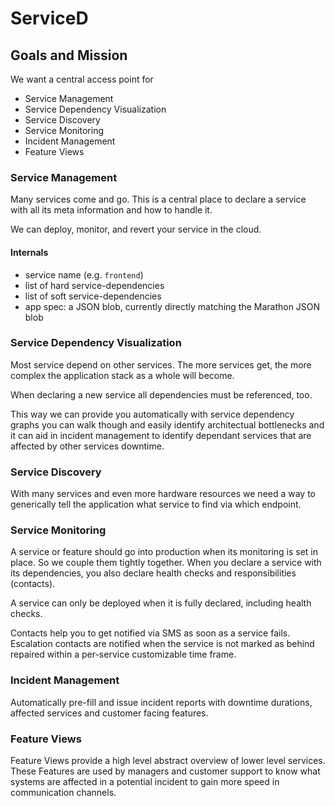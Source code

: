# ServiceD

## Goals and Mission

We want a central access point for

* Service Management
* Service Dependency Visualization
* Service Discovery
* Service Monitoring
* Incident Management
* Feature Views

### Service Management

Many services come and go. This is a central place to declare a service
with all its meta information and how to handle it.

We can deploy, monitor, and revert your service in the cloud.

#### Internals

- service name (e.g. `frontend`)
- list of hard service-dependencies
- list of soft service-dependencies
- app spec: a JSON blob, currently directly matching the Marathon JSON blob

### Service Dependency Visualization

Most service depend on other services. The more services get,
the more complex the application stack as a whole will become.

When declaring a new service all dependencies must be referenced, too.

This way we can provide you automatically with service dependency graphs
you can walk though and easily identify architectual bottlenecks
and it can aid in incident management to identify dependant services
that are affected by other services downtime.

### Service Discovery

With many services and even more hardware resources we need a way to
generically tell the application what service to find via which endpoint.

### Service Monitoring

A service or feature should go into production when its monitoring
is set in place. So we couple them tightly together.
When you declare a service with its dependencies, you also declare
health checks and responsibilities (contacts).

A service can only be deployed when it is fully declared, including health
checks.

Contacts help you to get notified via SMS as soon as a service fails.
Escalation contacts are notified when the service is not marked as
behind repaired within a per-service customizable time frame.

### Incident Management

Automatically pre-fill and issue incident reports with downtime durations,
affected services and customer facing features.

### Feature Views

Feature Views provide a high level abstract overview of lower level services.
These Features are used by managers and customer support to know what
systems are affected in a potential incident to gain more speed
in communication channels.
